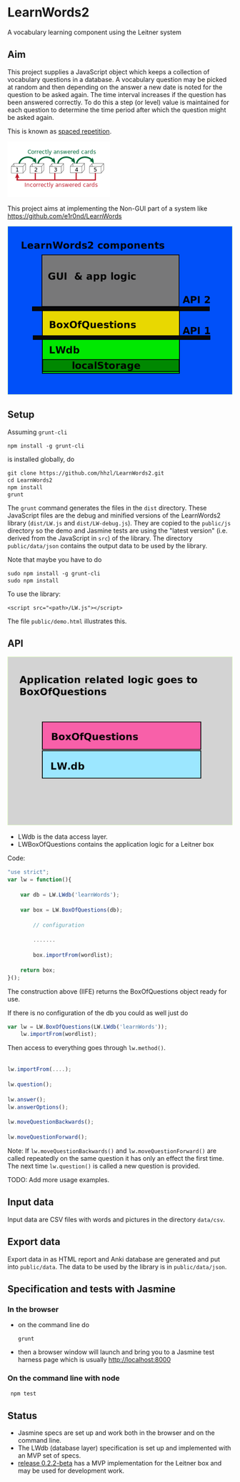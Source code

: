 # LearnWords2
A vocabulary learning component using the Leitner system

## Aim

This project supplies a JavaScript object which keeps a collection of vocabulary questions in a database. A vocabulary question may be picked at random and then depending on the answer a new date is noted for the question to be asked again. The time interval increases if the question has been answered correctly. To do this a step (or level) value is maintained for each question to determine the time period after which the question might be asked again.

This is known as [spaced repetition](https://en.wikipedia.org/wiki/Spaced_repetition).

![Leitner system](docs/230px-Leitner_system_alternative.svg.png)


This project aims at implementing the Non-GUI part of a system like 
https://github.com/e1r0nd/LearnWords

![learnwords2-layers](docs/LW2-context.png)


## Setup 


Assuming ``grunt-cli``
````	
npm install -g grunt-cli
````
is installed globally, do


````	
git clone https://github.com/hhzl/LearnWords2.git
cd LearnWords2
npm install
grunt
````

The ``grunt`` command generates the files in the ``dist`` directory. These JavaScript files are the debug and minified versions of the LearnWords2 library (``dist/LW.js`` and ``dist/LW-debug.js``). They are copied to the ``public/js`` directory so the demo and Jasmine tests are using the "latest version" (i.e. derived from the JavaScript in ``src``) of the library. The directory `public/data/json` contains the output data to be used by the library.


Note that maybe you have to do

````
sudo npm install -g grunt-cli
sudo npm install
````

To use the library:

```
<script src="<path>/LW.js"></script>
```
The file ``public/demo.html`` illustrates this.


## API

![learnwords2-layers](docs/learnwords2-layers.png)

- LWdb is the data access layer.
- LWBoxOfQuestions contains the application logic for a Leitner box


Code:

````JavaScript
"use strict";
var lw = function(){

	var db = LW.LWdb('learnWords');

	var box = LW.BoxOfQuestions(db);
         
        // configuration

        .......

        box.importFrom(wordlist);

	return box;
}();

````

The construction above (IIFE) returns the BoxOfQuestions object ready for use.


If there is no configuration of the db you could as well just do


````JavaScript
var lw = LW.BoxOfQuestions(LW.LWdb('learnWords'));
    lw.importFrom(wordlist);

````


Then access to everything goes through  ``lw.method()``.

````JavaScript

lw.importFrom(....);

lw.question();

lw.answer();
lw.answerOptions();

lw.moveQuestionBackwards();

lw.moveQuestionForward();

````

 
Note: If `lw.moveQuestionBackwards()` and `lw.moveQuestionForward()` are called repeatedly on the same question it has only an effect the first time. The next time `lw.question()` is called a new question is provided.

TODO: Add more usage examples.


## Input data

Input data are CSV files with words and pictures in the directory `data/csv`.


## Export data

Export data in as HTML report and Anki database are generated and put into `public/data`.
The data to be used by the library is in `public/data/json`.



## Specification and tests with Jasmine

### In the browser

- on the command line do

     ```
     grunt
     ```

- then a browser window will launch and bring you to a Jasmine test harness page
  which is usually [http://localhost:8000](http://localhost:8000)


### On the command line with node

     npm test


## Status

* Jasmine specs are set up and work both in the browser and on the command line.
* The LWdb (database layer) specification is set up and implemented with an MVP set of specs. 
* [release 0.2.2-beta](https://github.com/hhzl/LearnWords2/releases/tag/v0.2.2-beta) has a MVP implementation for the Leitner box and may be used for development work.



